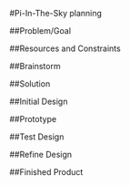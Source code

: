 #Pi-In-The-Sky planning

##Problem/Goal

##Resources and Constraints

##Brainstorm

##Solution

##Initial Design

##Prototype

##Test Design

##Refine Design

##Finished Product
